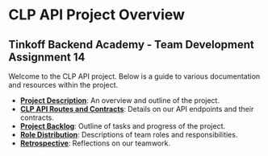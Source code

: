 # CLP API Project Overview

## Tinkoff Backend Academy - Team Development Assignment 14

Welcome to the CLP API project. Below is a guide to various documentation and resources within the project.

- **[Project Description](https://github.com/central-university-dev/2023-autumn-ab-python-hw-14-team-dev-younggentech/blob/main/project-team-log/ProjectSuggestions.md)**: An overview and outline of the project.
- **[CLP API Routes and Contracts](https://github.com/central-university-dev/2023-autumn-ab-python-hw-14-team-dev-younggentech/blob/main/project-team-log/CLP%20API%20Routes%20and%20Contracts.md)**: Details on our API endpoints and their contracts.
- **[Project Backlog](https://github.com/central-university-dev/2023-autumn-ab-python-hw-14-team-dev-younggentech/blob/main/project-team-log/ProjectBacklog.md)**: Outline of tasks and progress of the project.
- **[Role Distribution](https://github.com/central-university-dev/2023-autumn-ab-python-hw-14-team-dev-younggentech/blob/main/project-team-log/RoleDistribution.md)**: Descriptions of team roles and responsibilities.
- **[Retrospective](https://github.com/central-university-dev/2023-autumn-ab-python-hw-14-team-dev-younggentech/blob/main/project-team-log/Retrospective.md)**: Reflections on our teamwork.
